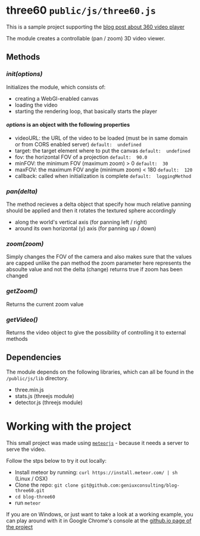 # three60 `public/js/three60.js`

This is a sample project supporting the [blog post about 360 video player](http://www.geniuxconsulting.de/360-video-play…in-the-browser/)

The module creates a controllable (pan / zoom) 3D video viewer.

## Methods

### *init(options)*

Initializes the module, which consists of:
* creating a WebGl-enabled canvas
* loading the video
* starting the rendering loop, that basically starts the player

#### *options* is an object with the following properties

* videoURL: the URL of the video to be loaded (must be in same domain or from CORS enabled server) `default:  undefined`
* target: the target element where to put the canvas `default:  undefined`
* fov: the horizontal FOV of a projection `default:  90.0`
* minFOV: the minimum FOV (maximum zoom) > 0 `default:  30`
* maxFOV: the maximum FOV angle (minimum zoom) < 180 `default:  120`
* callback: called when initialization is complete `default:  loggingMethod`

### *pan(delta)*

The method recieves a delta object that specify how much relative panning should be applied and then it rotates the textured sphere accordingly
* along the world's vertical axis (for panning left / right)
* around its own horizontal (y) axis (for panning up / down)

### *zoom(zoom)*

Simply changes the FOV of the camera and also makes sure that the values are capped
unlike the pan method the zoom parameter here represents the absoulte value and not the delta (change)
returns true if zoom has been changed

### *getZoom()*

Returns the current zoom value

### *getVideo()*

Returns the video object to give the possibility of controlling it to external methods


## Dependencies

The module depends on the following libraries, which can all be found in the `/public/js/lib` directory.

* three.min.js
* stats.js (threejs module)
* detector.js (threejs module)


# Working with the project

This small project was made using [`meteorjs`](http://www.meteor.com) - because it needs a server to serve the video.

Follow the stps below to try it out locally:

* Install meteor by running: `curl https://install.meteor.com/ | sh` (Linux / OSX)
* Clone the repo: `git clone git@github.com:geniuxconsulting/blog-three60.git`
* `cd blog-three60`
* run `meteor`

If you are on Windows, or just want to take a look at a working example, you can play around with it in Google Chrome's console at the [github.io page of the project](geniuxconsulting.github.com/blog-three60)

